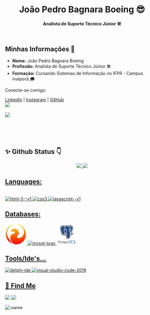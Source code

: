 <!--
**DevJoaoPBB/DevJoaoPBB** is a ✨ _special_ ✨ repository because its `README.md` (this file) appears on your GitHub profile.

Here are some ideas to get you started:

- 🔭 I’m currently working on ...
- 🌱 I’m currently learning ...
- 👯 I’m looking to collaborate on ...
- 🤔 I’m looking for help with ...
- 💬 Ask me about ...
- 📫 How to reach me: ...
- 😄 Pronouns: ...
- ⚡ Fun fact: ...
###Teste
--><!DOCTYPE html>
<html lang="pt-br">
<head>
    <meta charset="UTF-8">
    <meta name="viewport" content="width=device-width, initial-scale=1.0">
</head>
<body>
    <header>
        <h1>João Pedro Bagnara Boeing 😎</h1>
        <h4>Analista de Suporte Técnico Júnior 🛠️<h4>
    </header>
    <section>
        <h2>Minhas Informações 📄</h2>
        <ul>
            <li><strong>Nome:</strong> João Pedro Bagnara Boeing</li>
            <li><strong>Profissão:</strong> Analista de Suporte Técnico Júnior 🛠️</li>
            <li><strong>Formação:</strong> Cursando Sistemas de Informação no IFPR - Campus Ivaiporã 🎓</li>
        </ul>
    </section>
    <footer>
        <p>Conecte-se comigo:</p>
        <a href="#">LinkedIn</a> |
        <a href="https://www.instagram.com/joao_pedro_boeing/">Instagram</a> |
        <a href="#">GitHub</a>
    </footer>
    <img height="300" src="https://user-images.githubusercontent.com/60597290/151966205-54a50cb6-2401-49bc-992c-dd926c8ecd09.svg"/>
  
![](https://komarev.com/ghpvc/?username=DevJoaoPBB&color=blueviolet&label=Profile+Views)

<br>
<br>
<br>

<h2> ✨ Github Status 👇 </h2>

<div align="center">  
  <a href="https://github.com/DevJoaoPBB">
  <img height="180em" src="https://github-readme-stats.vercel.app/api?username=DevJoaoPBB&show_icons=true&theme=midnight-purple&include_all_commits=true&count_private=true"/>
  <img height="180em" src="https://github-readme-stats.vercel.app/api/top-langs/?username=DevJoaoPBB&layout=compact&langs_count=7&theme=midnight-purple"/>
</div>

<h2> Languages: </h2>

<div style="display: inline_block"><br>
 <img width="75" height="75" src="https://img.icons8.com/color/48/html-5--v1.png" alt="html-5--v1"/>
 <img width="75" height="75" src="https://img.icons8.com/color/48/css3.png" alt="css3"/>
 <img width="75" height="75" src="https://img.icons8.com/color/48/javascript--v1.png" alt="javascript--v1"/>

<h2>Databases:</h2>
 <img width="70" height="70" src="Assets/firebird.png"/>
  <img width="70" height="70" src="https://img.icons8.com/color/70/mysql-logo.png" alt="mysql-logo"/>
  <img width="70" height="70" src="Assets/postgresql.png"/>

 <h2>Tools/Ide's...</h2> 
 <img width="70" height="70" src="https://img.icons8.com/color/70/delphi-ide.png" alt="delphi-ide"/>
 <img width="70" height="70" src="https://img.icons8.com/fluency/70/visual-studio-code-2019.png" alt="visual-studio-code-2019"/>
</div>

<h2> 📩 Find Me </h2>
  
<div>
  <a href="https://instagram.com/joao_pedro_boeing" target="_blank"><img src="https://img.shields.io/badge/-Instagram-%23E4405F?style=for-the-badge&logo=instagram&logoColor=white" target="_blank"></a>
  <a href = "mailto:joaopedroboeing688@gmail.com"><img src="https://img.shields.io/badge/Gmail-D14836?style=for-the-badge&logo=gmail&logoColor=white" target="_blank"></a>
<!--  <a href="https://www.linkedin.com/in/carloscarvalho22" target="_blank"><img src="https://img.shields.io/badge/-LinkedIn-%230077B5?style=for-the-badge&logo=linkedin&logoColor=white" target="_blank"></a> -->
</div>

![:name](https://count.getloli.com/get/@:DevJoaoPBB?theme=rule34)
</body>
</html>

